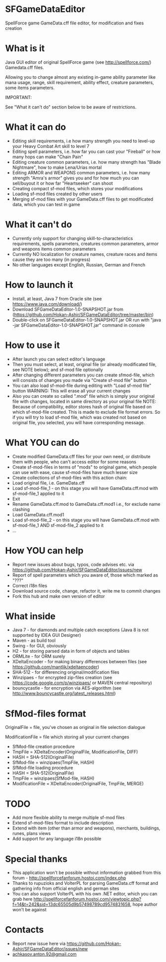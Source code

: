 # SFGameDataEditor
SpellForce game GameData.cff file editor, for modification and fixes creation

# What is it
Java GUI editor of original SpellForce game (see http://spellforce.com/) Gamedata.cff files. 

Allowing you to change almost any existing in-game ability parameter like mana usage, range, skill requirement,
ability effect, creature parameters, some items parameters.

IMPORTANT: 

See "What it can't do" section below to be aware of restrictions.

# What it can do
 - Editing skill requirements, i.e how many strength you need to level-up your Heavy Combat Art skill to level 7
 - Editing spell parameters, i.e. how far you can cast your "Fireball" or how many hops can make "Chain Pain"
 - Editing creature common parameters, i.e. how many strength has "Blade Nightmare", how to make Lena/Urias mortal
 - Editing ARMOR and WEAPONS common parameters, i.e. how many strength "Amra's armor" gives you and for how much you can sell/buyout it or how far "Heartseeker" can shoot
 - Creating compact sf-mod files, which stores your modifications
 - Loading sf-mod files created by other users
 - Merging sf-mod files with your GameData.cff files to get modificated data, which you can test in game

# What it can't do
 - Currently only support for changing skill-to-characteristics requirements, spells parameters, creatures common parameters, armor and weapons items common parameters
 - Currently NO localization for creature names, creature races and items cause they are too many (in progress) 
 - No other languages except English, Russian, German and French

# How to launch it
 - Install, at least, Java 7 from Oracle site (see https://www.java.com/download/)
 - Download SFGameDataEditor-1.0-SNAPSHOT.jar from (https://github.com/Hokan-Ashir/SFGameDataEditor/tree/master/bin)
 - Double-click on SFGameDataEditor-1.0-SNAPSHOT.jar OR run with "java -jar SFGameDataEditor-1.0-SNAPSHOT.jar" command in console
 
# How to use it
 - After launch you can select editor's language
 - Then you must select, at least, original file (or already modificated file, see NOTE below); and sf-mod file optionally
 - After changing different parameters you can create sfmod-file, which will consists of changes you made via "Create sf-mod file" button
 - You can also load sf-mod-file during editing with "Load sf-mod file" button
 WARNING:
 This will erase all your current changes
 - Also you can create so called ".mod" file which is simply your original file with changes, located in same directory as your original file
 NOTE:
 Because of compatibility, editor stores hash of original file based on which sf-mod-file created. 
 This is made to exclude file format errors. 
 So if you will try to load sf-mod file, which was created not based on original file, you selected, you will have corresponding message.
 
 # What YOU can do
  - Create modified GameData.cff files for your own need, or distribute them with people, who can't access editor for some reasons
  - Create sf-mod-files in terms of "mods" to original game, which people can use with ease, cause sf-mod-files have much lesser size
  - Create collections of sf-mod-files with this action chain: 
   - Load original file, i.e. GameData.cff
   - Load sf-mod-file_1 - on this stage you will have GameData.cff.mod with sf-mod-file_1 applied to it
   - Exit
   - Rename GameData.cff.mod to GameData.cff.mod1 i.e., for exclude name clashing
   - Load GameData.cff.mod1
   - Load sf-mod-file_2 - on this stage you will have GameData.cff.mod with sf-mod-file_1 AND sf-mod-file_2 applied to it
   - ...
 
 # How YOU can help
  - Report new issues about bugs, typos, code advises etc. via https://github.com/Hokan-Ashir/SFGameDataEditor/issues/new
  - Report of spell parameters which you aware of, those which marked as "???"
  - Correct i18n files
  - Download source code, change, refactor it, write me to commit changes
  - Fork this hub and make own version of editor
 
 # What inside
  - Java 7 - for diamonds and multiple catch exceptions (Java 8 is not supported by IDEA GUI Designer)
  - Maven - as build tool
  - Swing - for GUI, obviously
  - H2 - for storing parsed data in form of objects and tables
  - ORMLite - for ORM surely
  - XDeltaEncoder - for making binary differences between files (see https://github.com/mantlik/xdeltaencoder)
  - SHA-512 - for differencing original/modification files
  - Winzipaes - for encrypted zip-files creation (see https://code.google.com/p/winzipaes/ or MAVEN central repository)
  - bouncycastle - for encryption via AES-algorithm (see http://www.bouncycastle.org/latest_releases.html)
  
# SfMod-files format
  OriginalFile = file, you've chosen as original in file selection dialogue
  
  ModificationFile = file which storing all your current changes
 - SfMod-file creation procedure
  - TmpFile = XDeltaEncoder(OriginalFile, ModificationFile, DIFF)
  - HASH = SHA-512(OriginalFile)
  - SfMod-file = winzipaes(TmpFile, HASH)
 - SfMod-file loading procedure
  - HASH = SHA-512(OriginalFile)
  - TmpFile = winzipaes(SfMod-file, HASH)
  - ModificationFile = XDeltaEncoder(OriginalFile, TmpFile, MERGE)

# TODO
 - Add more flexible ability to merge multiple sf-mod files
 - Extend sf-mod-files format to include description
 - Extend with item (other than armor and weapons), merchants, buildings, runes, plans views
 - Add support for any language i18n possible 

# Special thanks
 - This application won't be possible without information grabbed from this forum - http://spellforcefanforum.hostoi.com/index.php
 - Thanks to rupuzioks and VolterPL for parsing GameData.cff format and gathering info from official english and german sites
 - You can also support VolterPL with his own .NET editor, which you can grab here http://spellforcefanforum.hostoi.com/viewtopic.php?f=14&t=242&sid=13dc65505d9b57498789cd9574831658, hope author won't be against

# Contacts
 - Report new issue here via https://github.com/Hokan-Ashir/SFGameDataEditor/issues/new
 - achkasov.anton.92@gmail.com
